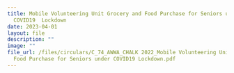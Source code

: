 ```yaml
---
title: Mobile Volunteering Unit Grocery and Food Purchase for Seniors under
  COVID19  Lockdown
date: 2023-04-01
layout: file
description: ""
image: ""
file_url: /files/circulars/C_74_AWWA_CHALK 2022_Mobile Volunteering Unit - Grocery and
  Food Purchase for Seniors under COVID19 Lockdown.pdf
---
```

